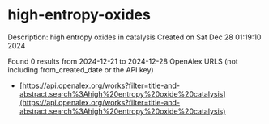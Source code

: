 # high-entropy-oxides
Description: high entropy oxides in catalysis
Created on Sat Dec 28 01:19:10 2024

Found 0 results from 2024-12-21 to 2024-12-28
OpenAlex URLS (not including from_created_date or the API key)
- [https://api.openalex.org/works?filter=title-and-abstract.search%3Ahigh%20entropy%20oxide%20catalysis](https://api.openalex.org/works?filter=title-and-abstract.search%3Ahigh%20entropy%20oxide%20catalysis)


